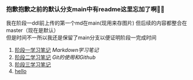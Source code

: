 ### 抱歉抱歉之前的默认分支main中有readme这里忘加了啊🧙‍♂️
我在阶段一ddl前上传的第一个md在main(现用来存图片) 但后续的内容都整合在master（现在是默认）   
但是时间不一所以我还是保留了main分支以便证明阶段一完成时间  
1. [阶段一学习笔记](https://github.com/ITAwenya/Tasks/blob/master/%E9%98%B6%E6%AE%B5%E4%B8%80%E5%AD%A6%E4%B9%A0%E7%AC%94%E8%AE%B0%20.md)  *Markdown学习笔记*
2. [阶段二学习笔记](https://github.com/ITAwenya/Tasks/blob/master/%E9%98%B6%E6%AE%B5%E4%BA%8C%E5%AD%A6%E4%B9%A0%E7%AC%94%E8%AE%B0.md)  *Git的使用和Github*
3. [阶段三学习笔记](https://github.com/ITAwenya/Tasks/blob/master/%E9%98%B6%E6%AE%B5%E4%B8%89%E5%AD%A6%E4%B9%A0%E7%AC%94%E8%AE%B0%20.md)  
4. [hello](https://github.com/ITAwenya/Tasks/blob/master/hello.md)
